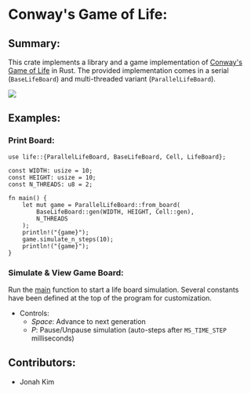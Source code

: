 # Conway's Game of Life:
## Summary:
This crate implements a library and a game implementation of [Conway's Game of Life](https://en.wikipedia.org/wiki/Conway's_Game_of_Life) in Rust. 
The provided implementation comes in a serial (`BaseLifeBoard`) and multi-threaded variant (`ParallelLifeBoard`).

![](./docs/game_of_life_example.gif)


## Examples:
### Print Board:
```{rust}
use life::{ParallelLifeBoard, BaseLifeBoard, Cell, LifeBoard};

const WIDTH: usize = 10;
const HEIGHT: usize = 10;
const N_THREADS: u8 = 2;

fn main() {
    let mut game = ParallelLifeBoard::from_board(
        BaseLifeBoard::gen(WIDTH, HEIGHT, Cell::gen),
        N_THREADS
    );
    println!("{game}");
    game.simulate_n_steps(10);
    println!("{game}");
}
```

### Simulate & View Game Board:
Run the [main](./src/bin/main.rs) function to start a life board simulation.
Several constants have been defined at the top of the program for customization.
* Controls:
  * _Space_: Advance to next generation
  * _P_: Pause/Unpause simulation (auto-steps after `MS_TIME_STEP` milliseconds)

## Contributors:
* Jonah Kim
